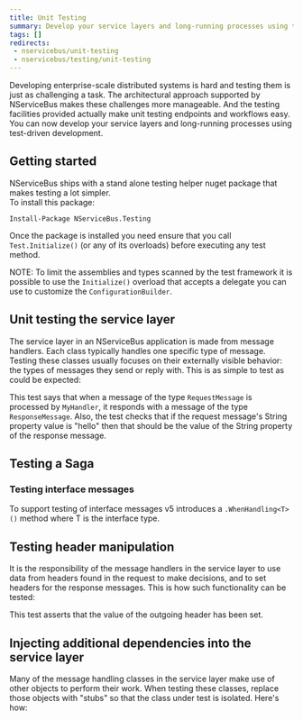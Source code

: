 ```yaml
---
title: Unit Testing
summary: Develop your service layers and long-running processes using test-driven development.
tags: []
redirects:
 - nservicebus/unit-testing
 - nservicebus/testing/unit-testing
---
```


Developing enterprise-scale distributed systems is hard and testing them is just as challenging a task. The architectural approach supported by NServiceBus makes these challenges more manageable. And the testing facilities provided actually make unit testing endpoints and workflows easy. You can now develop your service layers and long-running processes using test-driven development.

## Getting started

NServiceBus ships with a stand alone testing helper nuget package that makes testing a lot simpler.  
To install this package:
```
Install-Package NServiceBus.Testing
```
Once the package is installed you need ensure that you call `Test.Initialize()` (or any of its overloads) before executing any test method.

NOTE: To limit the assemblies and types scanned by the test framework it is possible to use the `Initialize()` overload that accepts a delegate you can use to customize the `ConfigurationBuilder`.

## Unit testing the service layer

The service layer in an NServiceBus application is made from message handlers. Each class typically handles one specific type of message. Testing these classes usually focuses on their externally visible behavior: the types of messages they send or reply with. This is as simple to test as could be expected:

<!-- import TestingServiceLayer --> 

This test says that when a message of the type `RequestMessage` is processed by `MyHandler`, it responds with a message of the type `ResponseMessage`. Also, the test checks that if the request message's String property value is "hello" then that should be the value of the String property of the response message.

## Testing a Saga

<!-- import TestingSaga -->

### Testing interface messages
To support testing of interface messages v5 introduces a `.WhenHandling<T>()` method where T is the interface type.

## Testing header manipulation

It is the responsibility of the message handlers in the service layer to use data from headers found in the request to make decisions, and to set headers for the response messages. This is how such functionality can be tested:


<!-- import TestingHeaderManipulation -->

This test asserts that the value of the outgoing header has been set.

## Injecting additional dependencies into the service layer

Many of the message handling classes in the service layer make use of other objects to perform their work. When testing these classes, replace those objects with "stubs" so that the class under test is isolated. Here's how:

<!-- import TestingAdditionalDependencies -->



